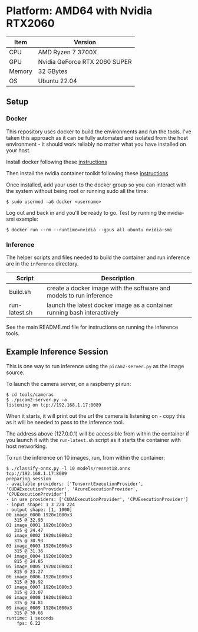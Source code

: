 # Platform: AMD64 with Nvidia RTX2060

| Item    | Version                       |
| ------- | ----------------------------- |
| CPU     | AMD Ryzen 7 3700X             |
| GPU     | Nvidia GeForce RTX 2060 SUPER |
| Memory  | 32 GBytes                     |
| OS      | Ubuntu 22.04                  |

## Setup

### Docker

This repository uses docker to build the environments and run the tools. I've taken this approach as it can
be fully automated and isolated from the host environment - it should work reliably no matter what you have 
installed on your host.

Install docker following these [instructions](https://docs.docker.com/engine/install/ubuntu/)

Then install the nvidia container toolkit following these [instructions](https://docs.nvidia.com/datacenter/cloud-native/container-toolkit/latest/install-guide.html)

Once installed, add your user to the docker group so you can interact with the system without being root or
running sudo all the time:

    $ sudo usermod -aG docker <username>

Log out and back in and you'll be ready to go. Test by running the nvidia-smi example:

    $ docker run --rm --runtime=nvidia --gpus all ubuntu nvidia-smi

### Inference

The helper scripts and files needed to build the container and run inference are in the `inference` directory.

| Script        | Description                                                              |
| ------------- | ------------------------------------------------------------------------ |
| build.sh      | create a docker image with the software and models to run inference      |
| run-latest.sh | launch the latest docker image as a container running bash interactively |

See the main README.md file for instructions on running the inference tools.

## Example Inference Session

This is one way to run inference using the `picam2-server.py` as the image source.

To launch the camera server, on a raspberry pi run:

    $ cd tools/cameras
    $ ./picam2-server.py -a
    listening on tcp://192.168.1.17:8089

When it starts, it will print out the url the camera is listening on - copy this as it will be needed to pass
to the inference tool.

The address above (127.0.0.1) will be accessible from within the container if you launch it with the `run-latest.sh` 
script as it starts the container with host networking.

To run the inference on 10 images, run, from within the container:

    $ ./classify-onnx.py -l 10 models/resnet18.onnx tcp://192.168.1.17:8089
    preparing session
    - available providers: ['TensorrtExecutionProvider', 'CUDAExecutionProvider', 'AzureExecutionProvider', 'CPUExecutionProvider']
    - in use providers: ['CUDAExecutionProvider', 'CPUExecutionProvider']
    - input shape: 1 3 224 224
    - output shape: [1, 1000]
    00 image_0000 1920x1080x3
       315 @ 32.93
    01 image_0001 1920x1080x3
       315 @ 24.47
    02 image_0002 1920x1080x3
       315 @ 30.93
    03 image_0003 1920x1080x3
       315 @ 31.36
    04 image_0004 1920x1080x3
       815 @ 24.85
    05 image_0005 1920x1080x3
       815 @ 23.27
    06 image_0006 1920x1080x3
       315 @ 30.92
    07 image_0007 1920x1080x3
       315 @ 23.07
    08 image_0008 1920x1080x3
       315 @ 24.81
    09 image_0009 1920x1080x3
       315 @ 30.66
    runtime: 1 seconds
        fps: 6.22


